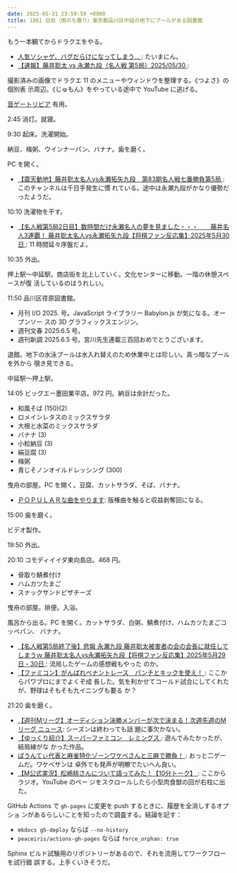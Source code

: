 ```yaml
---
date: 2025-05-31 23:59:59 +0900
title: 1861 日目（雨のち曇り）東京都品川区中延の地下にプールがある図書館
---
```


もう一本観てからドラクエをやる。

* [人気ソシャゲ、バグだらけになってしまう…
  ](https://www.youtube.com/watch?v=sOjZAqe7Qco): たいまにん。
* [【速報】藤井聡太 vs 永瀬九段（名人戦 第5局）2025/05/30
  ](https://www.youtube.com/watch?v=VF_z-BiNpFE): 

撮影済みの画像でドラクエ 11 のメニューやウィンドウを整理する。《つよさ》の個別表
示周辺。《じゅもん》をやっている途中で YouTube に逃げる。

[音ゲートリビア](https://www.youtube.com/playlist?list=PLAprnNVjVwfj8yjLAb8AH2t-M0tPWdn_2)
有用。

2:45 消灯。就寝。

9:30 起床。洗濯開始。

納豆、梅粥、ウインナーパン、バナナ。歯を磨く。

PC を開く。

* [【震天動地】藤井聡太名人vs永瀬拓矢九段　第83期名人戦七番勝負第5局
  ](https://www.youtube.com/watch?v=uSpQt-6TVmA): このチャンネルは千日手発生に慣
  れている。途中は永瀬九段がかなり優勢だったようだ。

10:10 洗濯物を干す。

* [【名人戦第5局2日目】数時間だけ永瀬名人の夢を見ました・・・　　藤井名人3連覇！
  藤井聡太名人vs永瀬拓矢九段【将棋ファン反応集】2025年5月30日
  ](https://www.youtube.com/watch?v=i8A4wurMKbk): 11 時間延々序盤だよ。

10:35 外出。

押上駅～中延駅。商店街を北上していく。文化センターに移動。一階の休憩スペースが復
活しているのはうれしい。

<blockquote class="twitter-tweet"
  data-conversation="none"
  data-media-max-width="480" data-theme="dark" data-align="center">
<a href="https://twitter.com/showa_yojyo/status/1928703475313000826"></a>
</blockquote>

11:50 品川区荏原図書館。

* 月刊 I/O 2025. 号。JavaScript ライブラリー Babylon.js が気になる。オープンソー
  スの 3D グラフィックスエンジン。
* 週刊文春 2025.6.5 号。
* 週刊新調 2025.6.5 号。宮川先生連載三百回おめでとうございます。

退館。地下の水泳プールは水入れ替えのため休業中とは珍しい。真っ暗なプールを外から
覗き見できる。

中延駅～押上駅。

14:05 ビッグエー墨田業平店。972 円。納豆は余計だった。

* 和風そば (150)(2)
* ロメインレタスのミックスサラダ
* 大根と水菜のミックスサラダ
* バナナ (3)
* 小粒納豆 (3)
* 絹豆腐 (3)
* 梅粥
* 青じそノンオイルドレッシング (300)


曳舟の部屋。PC を開く。豆腐、カットサラダ、そば、バナナ。

* [ＰＯＰＵＬＡＲな曲をやります](https://www.youtube.com/watch?v=VwCrFQ5giio):
  版権曲を触ると収益剥奪回になる。

15:00 歯を磨く。

ビデオ製作。

19:50 外出。

20:10 コモディイイダ東向島店。468 円。

* 骨取り鯖煮付け
* ハムカツたまご
* スナックサンドピザチーズ

曳舟の部屋。排便。入浴。

風呂から出る。PC を開く。カットサラダ、白粥、鯖煮付け、ハムカツたまごコッペパン、
バナナ。

* [【名人戦第5局終了後】悲報 永瀬九段 藤井聡太被害者の会の会長に就任してしまうｗ
  藤井聡太名人vs永瀬拓矢九段【将棋ファン反応集】2025年5月29日・30日
  ](https://www.youtube.com/watch?v=wljr2TPk7ag): 流局したゲームの感想戦もやった
  のか。
* [【ファミコン】がんばれペナントレース　パンチとキックを使え！
  ](https://www.youtube.com/watch?v=jmQkaWCfgdE): ここからパワプロにまでよくぞ成
  長した。気を利かせてコールド試合にしてくれたが、野球はそもそも九イニングも要る
  か？

21:20 歯を磨く。

* [【週刊Mリーグ】オーディション決勝メンバーが次で決まる！次週先週のMリーグ
  ニュース](https://www.youtube.com/watch?v=0Sdn5Z6U-A8): シーズンは終わっても話
  題に事欠かない。
* [【ゆっくり紹介】スーパーファミコン　レミングス
  ](https://www.youtube.com/watch?v=n7VJolTm9eQ): 遊んでみたかったが、結局縁がな
  かった作品。
* [ばうんてぃ代表と麻雀特化ゾーンワケベさんと三麻で勝負！
  ](https://www.youtube.com/watch?v=CRxaxUoNyqA): おっと二ゲームだ。ワケベサンは
  卓外でも発声が明瞭でたいへん良い。
* [【M公式実況】松嶋桃さんについて語ってみた！【10分トーク】
  ](https://www.youtube.com/watch?v=21-vApn_gao): ここからラジオ。YouTube のペー
  ジをスクロールしたら小型肉食獣の回が右柱に出た。

GitHub Actions で `gh-pages` に変更を push するときに、履歴を全消しするオプショ
ンがあるらしいことを知ったので調査する。結論を記す：

* `mkdocs gh-deploy` ならば `--no-history`
* `peaceiris/actions-gh-pages` ならば `force_orphan: true`

Sphinx ビルド試験用のリポジトリーがあるので、それを流用してワークフローを試行錯
誤する。上手くいきそうだ。
